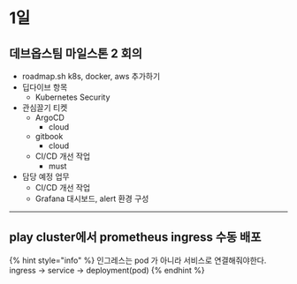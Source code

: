 # 1일

## 데브옵스팀 마일스톤 2 회의

* roadmap.sh k8s, docker, aws 추가하기
* 딥다이브 항목
  * Kubernetes Security
* 관심끌기 티켓
  * ArgoCD
    * cloud
  * gitbook
    * cloud
  * CI/CD 개선 작업
    * must
* 담당 예정 업무
  * CI/CD 개선 작업
  * Grafana 대시보드, alert 환경 구성

***

## play cluster에서 prometheus ingress 수동 배포

{% hint style="info" %}
인그레스는 pod 가 아니라 서비스로 연결해줘야한다. ingress -> service -> deployment(pod)
{% endhint %}

